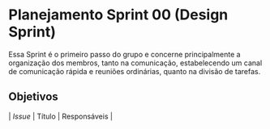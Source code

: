 # Planejamento Sprint 00 (Design Sprint)

Essa Sprint é o primeiro passo do grupo e concerne principalmente a organização dos membros, tanto na comunicação, estabelecendo um canal de comunicação rápida e reuniões ordinárias, quanto na divisão de tarefas.

## Objetivos

| _Issue_ | Título | Responsáveis |
